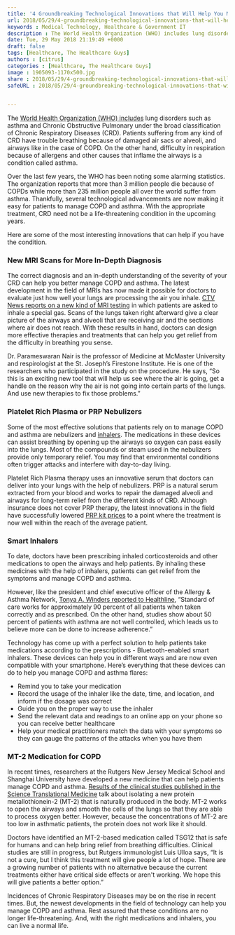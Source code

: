 ```yaml
---
title: '4 Groundbreaking Technological Innovations that Will Help You Manage COPD and Asthma'
url: 2018/05/29/4-groundbreaking-technological-innovations-that-will-help-you-manage-copd-and-asthma/
keywords : Medical Technology, Healthcare & Government IT
description : The World Health Organization (WHO) includes lung disorders such as asthma and Chronic Obstructive Pulmonary under the broad classification of Chronic Respiratory Diseases (CRD). Patients suffering from any kind of CRD have trouble breathing because of damaged air sacs or alveoli, and airways like in the case of COPD 
date: Tue, 29 May 2018 21:19:49 +0000
draft: false
tags: [Healthcare, The Healthcare Guys]
authors : [citrus]
categories : [Healthcare, The Healthcare Guys]
image : 1905093-1170x500.jpg
share : 2018/05/29/4-groundbreaking-technological-innovations-that-will-help-you-manage-copd-and-asthma/
safeURL : 2018/05/29/4-groundbreaking-technological-innovations-that-will-help-you-manage-copd-and-asthma/

 
---
```


The [World Health Organization (WHO) includes](http://www.who.int/respiratory/en/) lung disorders such as asthma and Chronic Obstructive Pulmonary under the broad classification of Chronic Respiratory Diseases (CRD). Patients suffering from any kind of CRD have trouble breathing because of damaged air sacs or alveoli, and airways like in the case of COPD. On the other hand, difficulty in respiration because of allergens and other causes that inflame the airways is a condition called asthma.

Over the last few years, the WHO has been noting some alarming statistics. The organization reports that more than 3 million people die because of COPDs while more than 235 million people all over the world suffer from asthma. Thankfully, several technological advancements are now making it easy for patients to manage COPD and asthma. With the appropriate treatment, CRD need not be a life-threatening condition in the upcoming years.

Here are some of the most interesting innovations that can help if you have the condition.

### New MRI Scans for More In-Depth Diagnosis

The correct diagnosis and an in-depth understanding of the severity of your CRD can help you better manage COPD and asthma. The latest development in the field of MRIs has now made it possible for doctors to evaluate just how well your lungs are processing the air you inhale. [CTV News reports on a new kind of MRI testing](https://www.ctvnews.ca/health/new-scan-could-help-patients-with-asthma-finally-see-their-illness-1.3871244) in which patients are asked to inhale a special gas. Scans of the lungs taken right afterward give a clear picture of the airways and alveoli that are receiving air and the sections where air does not reach. With these results in hand, doctors can design more effective therapies and treatments that can help you get relief from the difficulty in breathing you sense.

Dr. Parameswaran Nair is the professor of Medicine at McMaster University and respirologist at the St. Joseph’s Firestone Institute. He is one of the researchers who participated in the study on the procedure. He says, “So this is an exciting new tool that will help us see where the air is going, get a handle on the reason why the air is not going into certain parts of the lungs. And use new therapies to fix those problems.”

### Platelet Rich Plasma or PRP Nebulizers

Some of the most effective solutions that patients rely on to manage COPD and asthma are nebulizers and [inhalers](https://marketresearch.biz/report/respiratory-inhaler-market/). The medications in these devices can assist breathing by opening up the airways so oxygen can pass easily into the lungs. Most of the compounds or steam used in the nebulizers provide only temporary relief. You may find that environmental conditions often trigger attacks and interfere with day-to-day living.

Platelet Rich Plasma therapy uses an innovative serum that doctors can deliver into your lungs with the help of nebulizers. PRP is a natural serum extracted from your blood and works to repair the damaged alveoli and airways for long-term relief from the different kinds of CRD. Although insurance does not cover PRP therapy, the latest innovations in the field have successfully lowered [PRP kit prices](https://www.prpinjectionmd.com/prp-kit-prices/) to a point where the treatment is now well within the reach of the average patient.

### Smart Inhalers

To date, doctors have been prescribing inhaled corticosteroids and other medications to open the airways and help patients. By inhaling these medicines with the help of inhalers, patients can get relief from the symptoms and manage COPD and asthma.

However, like the president and chief executive officer of the Allergy & Asthma Network, [Tonya A. Winders reported to Healthline](https://www.healthline.com/health-news/tech-innovations-healthcare-2018#2), “Standard of care works for approximately 90 percent of all patients when taken correctly and as prescribed. On the other hand, studies show about 50 percent of patients with asthma are not well controlled, which leads us to believe more can be done to increase adherence.”

Technology has come up with a perfect solution to help patients take medications according to the prescriptions - Bluetooth-enabled smart inhalers. These devices can help you in different ways and are now even compatible with your smartphone. Here’s everything that these devices can do to help you manage COPD and asthma flares:

*   Remind you to take your medication
*   Record the usage of the inhaler like the date, time, and location, and inform if the dosage was correct
*   Guide you on the proper way to use the inhaler
*   Send the relevant data and readings to an online app on your phone so you can receive better healthcare
*   Help your medical practitioners match the data with your symptoms so they can gauge the patterns of the attacks when you have them

### MT-2 Medication for COPD

In recent times, researchers at the Rutgers New Jersey Medical School and Shanghai University have developed a new medicine that can help patients manage COPD and asthma. [Results of the clinical studies published in the Science Translational Medicine](http://stm.sciencemag.org/content/10/427/eaam8604) talk about isolating a new protein metallothionein-2 (MT-2) that is naturally produced in the body. MT-2 works to open the airways and smooth the cells of the lungs so that they are able to process oxygen better. However, because the concentrations of MT-2 are too low in asthmatic patients, the protein does not work like it should.

Doctors have identified an MT-2-based medication called TSG12 that is safe for humans and can help bring relief from breathing difficulties. Clinical studies are still in progress, but Rutgers immunologist Luis Ulloa says, “It is not a cure, but I think this treatment will give people a lot of hope. There are a growing number of patients with no alternative because the current treatments either have critical side effects or aren't working. We hope this will give patients a better option.”

Incidences of Chronic Respiratory Diseases may be on the rise in recent times. But, the newest developments in the field of technology can help you manage COPD and asthma. Rest assured that these conditions are no longer life-threatening. And, with the right medications and inhalers, you can live a normal life.